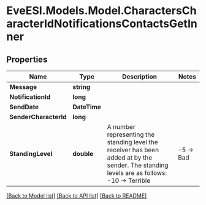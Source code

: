 # EveESI.Models.Model.CharactersCharacterIdNotificationsContactsGetInner

## Properties

Name | Type | Description | Notes
------------ | ------------- | ------------- | -------------
**Message** | **string** |  | 
**NotificationId** | **long** |  | 
**SendDate** | **DateTime** |  | 
**SenderCharacterId** | **long** |  | 
**StandingLevel** | **double** | A number representing the standing level the receiver has been added at by the sender. The standing levels are as follows: -10 -&gt; Terrible | -5 -&gt; Bad |  0 -&gt; Neutral |  5 -&gt; Good |  10 -&gt; Excellent | 

[[Back to Model list]](../README.md#documentation-for-models) [[Back to API list]](../README.md#documentation-for-api-endpoints) [[Back to README]](../README.md)

